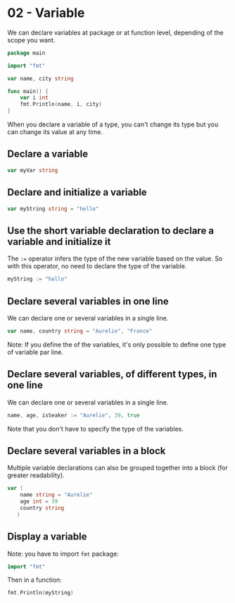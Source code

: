 # 02 - Variable

We can declare variables at package or at function level, depending of the scope you want.

```go
package main

import "fmt"

var name, city string

func main() {
	var i int
	fmt.Println(name, i, city)
}
```

When you declare a variable of a type, you can't change its type but you can change its value at any time.

## Declare a variable

```go
var myVar string
```

## Declare and initialize a variable 

```go
var myString string = "hello"
```

## Use the short variable declaration to declare a variable and initialize it

The `:=` operator infers the type of the new variable based on the value.
So with this operator, no need to declare the type of the variable.

```go
myString := "hello"
```

## Declare several variables in one line

We can declare one or several variables in a single line.

```go
var name, country string = "Aurelie", "France"
```

Note: If you define the <type> of the variables, it's only possible to define one type of variable par line.

## Declare several variables, of different types, in one line

We can declare one or several variables in a single line.

```go
name, age, isSeaker := "Aurelie", 39, true
```

Note that you don't have to specify the type of the variables.

## Declare several variables in a block

Multiple variable declarations can also be grouped together into a block (for greater readability).

```go
var (
    name string = "Aurelie"
    age int = 39
    country string
   )
```

## Display a variable

Note: you have to import `fmt` package:

```go
import "fmt"
```

Then in a function:

```go
fmt.Println(myString)
```